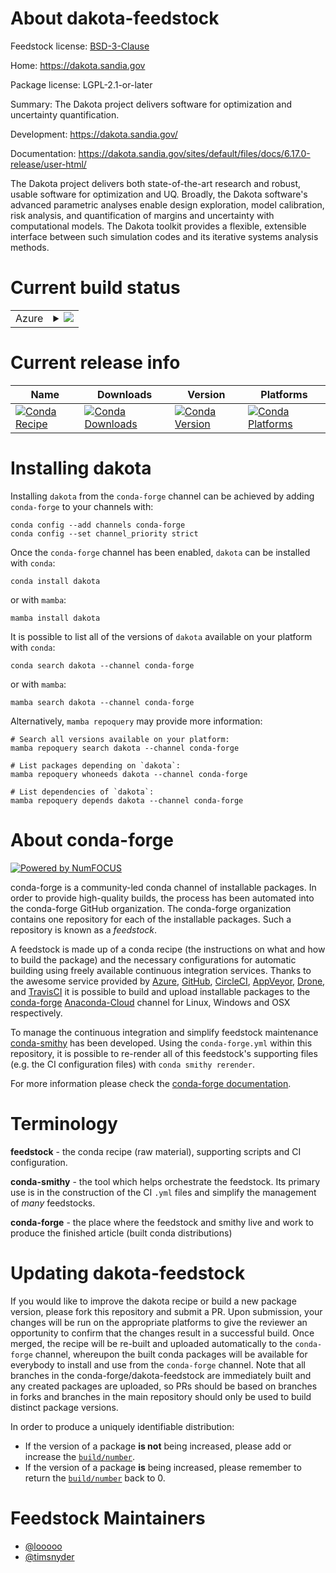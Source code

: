 About dakota-feedstock
======================

Feedstock license: [BSD-3-Clause](https://github.com/conda-forge/dakota-feedstock/blob/main/LICENSE.txt)

Home: https://dakota.sandia.gov

Package license: LGPL-2.1-or-later

Summary: The Dakota project delivers software for optimization and uncertainty quantification.

Development: https://dakota.sandia.gov/

Documentation: https://dakota.sandia.gov/sites/default/files/docs/6.17.0-release/user-html/

The Dakota project delivers both state-of-the-art research and robust,
usable software for optimization and UQ. Broadly, the Dakota software's
advanced parametric analyses enable design exploration, model calibration,
risk analysis, and quantification of margins and uncertainty with computational
models. The Dakota toolkit provides a flexible, extensible interface
between such simulation codes and its iterative systems analysis methods.


Current build status
====================


<table>
    
  <tr>
    <td>Azure</td>
    <td>
      <details>
        <summary>
          <a href="https://dev.azure.com/conda-forge/feedstock-builds/_build/latest?definitionId=7379&branchName=main">
            <img src="https://dev.azure.com/conda-forge/feedstock-builds/_apis/build/status/dakota-feedstock?branchName=main">
          </a>
        </summary>
        <table>
          <thead><tr><th>Variant</th><th>Status</th></tr></thead>
          <tbody><tr>
              <td>linux_64_blas_implblisnumpy1.20python3.8.____cpython</td>
              <td>
                <a href="https://dev.azure.com/conda-forge/feedstock-builds/_build/latest?definitionId=7379&branchName=main">
                  <img src="https://dev.azure.com/conda-forge/feedstock-builds/_apis/build/status/dakota-feedstock?branchName=main&jobName=linux&configuration=linux%20linux_64_blas_implblisnumpy1.20python3.8.____cpython" alt="variant">
                </a>
              </td>
            </tr><tr>
              <td>linux_64_blas_implblisnumpy1.20python3.9.____cpython</td>
              <td>
                <a href="https://dev.azure.com/conda-forge/feedstock-builds/_build/latest?definitionId=7379&branchName=main">
                  <img src="https://dev.azure.com/conda-forge/feedstock-builds/_apis/build/status/dakota-feedstock?branchName=main&jobName=linux&configuration=linux%20linux_64_blas_implblisnumpy1.20python3.9.____cpython" alt="variant">
                </a>
              </td>
            </tr><tr>
              <td>linux_64_blas_implblisnumpy1.21python3.10.____cpython</td>
              <td>
                <a href="https://dev.azure.com/conda-forge/feedstock-builds/_build/latest?definitionId=7379&branchName=main">
                  <img src="https://dev.azure.com/conda-forge/feedstock-builds/_apis/build/status/dakota-feedstock?branchName=main&jobName=linux&configuration=linux%20linux_64_blas_implblisnumpy1.21python3.10.____cpython" alt="variant">
                </a>
              </td>
            </tr><tr>
              <td>linux_64_blas_implmklnumpy1.20python3.8.____cpython</td>
              <td>
                <a href="https://dev.azure.com/conda-forge/feedstock-builds/_build/latest?definitionId=7379&branchName=main">
                  <img src="https://dev.azure.com/conda-forge/feedstock-builds/_apis/build/status/dakota-feedstock?branchName=main&jobName=linux&configuration=linux%20linux_64_blas_implmklnumpy1.20python3.8.____cpython" alt="variant">
                </a>
              </td>
            </tr><tr>
              <td>linux_64_blas_implmklnumpy1.20python3.9.____cpython</td>
              <td>
                <a href="https://dev.azure.com/conda-forge/feedstock-builds/_build/latest?definitionId=7379&branchName=main">
                  <img src="https://dev.azure.com/conda-forge/feedstock-builds/_apis/build/status/dakota-feedstock?branchName=main&jobName=linux&configuration=linux%20linux_64_blas_implmklnumpy1.20python3.9.____cpython" alt="variant">
                </a>
              </td>
            </tr><tr>
              <td>linux_64_blas_implmklnumpy1.21python3.10.____cpython</td>
              <td>
                <a href="https://dev.azure.com/conda-forge/feedstock-builds/_build/latest?definitionId=7379&branchName=main">
                  <img src="https://dev.azure.com/conda-forge/feedstock-builds/_apis/build/status/dakota-feedstock?branchName=main&jobName=linux&configuration=linux%20linux_64_blas_implmklnumpy1.21python3.10.____cpython" alt="variant">
                </a>
              </td>
            </tr><tr>
              <td>linux_64_blas_implopenblasnumpy1.20python3.8.____cpython</td>
              <td>
                <a href="https://dev.azure.com/conda-forge/feedstock-builds/_build/latest?definitionId=7379&branchName=main">
                  <img src="https://dev.azure.com/conda-forge/feedstock-builds/_apis/build/status/dakota-feedstock?branchName=main&jobName=linux&configuration=linux%20linux_64_blas_implopenblasnumpy1.20python3.8.____cpython" alt="variant">
                </a>
              </td>
            </tr><tr>
              <td>linux_64_blas_implopenblasnumpy1.20python3.9.____cpython</td>
              <td>
                <a href="https://dev.azure.com/conda-forge/feedstock-builds/_build/latest?definitionId=7379&branchName=main">
                  <img src="https://dev.azure.com/conda-forge/feedstock-builds/_apis/build/status/dakota-feedstock?branchName=main&jobName=linux&configuration=linux%20linux_64_blas_implopenblasnumpy1.20python3.9.____cpython" alt="variant">
                </a>
              </td>
            </tr><tr>
              <td>linux_64_blas_implopenblasnumpy1.21python3.10.____cpython</td>
              <td>
                <a href="https://dev.azure.com/conda-forge/feedstock-builds/_build/latest?definitionId=7379&branchName=main">
                  <img src="https://dev.azure.com/conda-forge/feedstock-builds/_apis/build/status/dakota-feedstock?branchName=main&jobName=linux&configuration=linux%20linux_64_blas_implopenblasnumpy1.21python3.10.____cpython" alt="variant">
                </a>
              </td>
            </tr>
          </tbody>
        </table>
      </details>
    </td>
  </tr>
</table>

Current release info
====================

| Name | Downloads | Version | Platforms |
| --- | --- | --- | --- |
| [![Conda Recipe](https://img.shields.io/badge/recipe-dakota-green.svg)](https://anaconda.org/conda-forge/dakota) | [![Conda Downloads](https://img.shields.io/conda/dn/conda-forge/dakota.svg)](https://anaconda.org/conda-forge/dakota) | [![Conda Version](https://img.shields.io/conda/vn/conda-forge/dakota.svg)](https://anaconda.org/conda-forge/dakota) | [![Conda Platforms](https://img.shields.io/conda/pn/conda-forge/dakota.svg)](https://anaconda.org/conda-forge/dakota) |

Installing dakota
=================

Installing `dakota` from the `conda-forge` channel can be achieved by adding `conda-forge` to your channels with:

```
conda config --add channels conda-forge
conda config --set channel_priority strict
```

Once the `conda-forge` channel has been enabled, `dakota` can be installed with `conda`:

```
conda install dakota
```

or with `mamba`:

```
mamba install dakota
```

It is possible to list all of the versions of `dakota` available on your platform with `conda`:

```
conda search dakota --channel conda-forge
```

or with `mamba`:

```
mamba search dakota --channel conda-forge
```

Alternatively, `mamba repoquery` may provide more information:

```
# Search all versions available on your platform:
mamba repoquery search dakota --channel conda-forge

# List packages depending on `dakota`:
mamba repoquery whoneeds dakota --channel conda-forge

# List dependencies of `dakota`:
mamba repoquery depends dakota --channel conda-forge
```


About conda-forge
=================

[![Powered by
NumFOCUS](https://img.shields.io/badge/powered%20by-NumFOCUS-orange.svg?style=flat&colorA=E1523D&colorB=007D8A)](https://numfocus.org)

conda-forge is a community-led conda channel of installable packages.
In order to provide high-quality builds, the process has been automated into the
conda-forge GitHub organization. The conda-forge organization contains one repository
for each of the installable packages. Such a repository is known as a *feedstock*.

A feedstock is made up of a conda recipe (the instructions on what and how to build
the package) and the necessary configurations for automatic building using freely
available continuous integration services. Thanks to the awesome service provided by
[Azure](https://azure.microsoft.com/en-us/services/devops/), [GitHub](https://github.com/),
[CircleCI](https://circleci.com/), [AppVeyor](https://www.appveyor.com/),
[Drone](https://cloud.drone.io/welcome), and [TravisCI](https://travis-ci.com/)
it is possible to build and upload installable packages to the
[conda-forge](https://anaconda.org/conda-forge) [Anaconda-Cloud](https://anaconda.org/)
channel for Linux, Windows and OSX respectively.

To manage the continuous integration and simplify feedstock maintenance
[conda-smithy](https://github.com/conda-forge/conda-smithy) has been developed.
Using the ``conda-forge.yml`` within this repository, it is possible to re-render all of
this feedstock's supporting files (e.g. the CI configuration files) with ``conda smithy rerender``.

For more information please check the [conda-forge documentation](https://conda-forge.org/docs/).

Terminology
===========

**feedstock** - the conda recipe (raw material), supporting scripts and CI configuration.

**conda-smithy** - the tool which helps orchestrate the feedstock.
                   Its primary use is in the construction of the CI ``.yml`` files
                   and simplify the management of *many* feedstocks.

**conda-forge** - the place where the feedstock and smithy live and work to
                  produce the finished article (built conda distributions)


Updating dakota-feedstock
=========================

If you would like to improve the dakota recipe or build a new
package version, please fork this repository and submit a PR. Upon submission,
your changes will be run on the appropriate platforms to give the reviewer an
opportunity to confirm that the changes result in a successful build. Once
merged, the recipe will be re-built and uploaded automatically to the
`conda-forge` channel, whereupon the built conda packages will be available for
everybody to install and use from the `conda-forge` channel.
Note that all branches in the conda-forge/dakota-feedstock are
immediately built and any created packages are uploaded, so PRs should be based
on branches in forks and branches in the main repository should only be used to
build distinct package versions.

In order to produce a uniquely identifiable distribution:
 * If the version of a package **is not** being increased, please add or increase
   the [``build/number``](https://docs.conda.io/projects/conda-build/en/latest/resources/define-metadata.html#build-number-and-string).
 * If the version of a package **is** being increased, please remember to return
   the [``build/number``](https://docs.conda.io/projects/conda-build/en/latest/resources/define-metadata.html#build-number-and-string)
   back to 0.

Feedstock Maintainers
=====================

* [@looooo](https://github.com/looooo/)
* [@timsnyder](https://github.com/timsnyder/)

